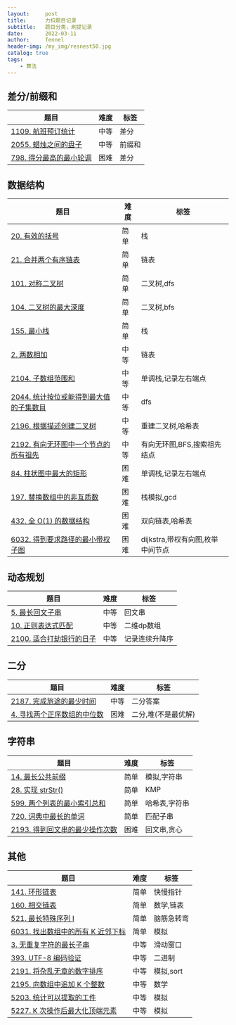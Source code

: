 ```yaml
---
layout:     post
title:      力扣题目记录
subtitle:   题目分类，刷提记录
date:       2022-03-11
author:     fennel
header-img: /my_img/resnest50.jpg
catalog: true
tags:
    - 算法
---
```


## 差分/前缀和

| 题目 | 难度 | 标签 |
|---|---|---|
| [1109. 航班预订统计](https://leetcode-cn.com/problems/corporate-flight-bookings/) | 中等 | 差分 |
| [2055. 蜡烛之间的盘子](https://leetcode-cn.com/problems/plates-between-candles/) | 中等 | 前缀和 |
| [798. 得分最高的最小轮调](https://leetcode-cn.com/problems/smallest-rotation-with-highest-score/) | 困难 | 差分 |


## 数据结构

| 题目 | 难度 | 标签 |
|---|---|---|
| [20. 有效的括号](https://leetcode-cn.com/problems/valid-parentheses/) | 简单 | 栈 |
| [21. 合并两个有序链表](https://leetcode-cn.com/problems/merge-two-sorted-lists/) | 简单 | 链表 |
| [101. 对称二叉树](https://leetcode-cn.com/problems/symmetric-tree/) | 简单 | 二叉树,dfs |
| [104. 二叉树的最大深度](https://leetcode-cn.com/problems/maximum-depth-of-binary-tree/) | 简单 | 二叉树,bfs |
| [155. 最小栈](https://leetcode-cn.com/problems/min-stack/) | 简单 | 栈 |
| [2. 两数相加](https://leetcode-cn.com/problems/add-two-numbers/) | 中等 | 链表 |
| [2104. 子数组范围和](https://leetcode-cn.com/problems/sum-of-subarray-ranges/) | 中等 | 单调栈,记录左右端点 |
| [2044. 统计按位或能得到最大值的子集数目](https://leetcode-cn.com/problems/count-number-of-maximum-bitwise-or-subsets/) | 中等 | dfs |
| [2196. 根据描述创建二叉树](https://leetcode-cn.com/problems/create-binary-tree-from-descriptions/) | 中等 | 重建二叉树,哈希表 |
| [2192. 有向无环图中一个节点的所有祖先](https://leetcode-cn.com/problems/all-ancestors-of-a-node-in-a-directed-acyclic-graph/) | 中等 | 有向无环图,BFS,搜索祖先结点 |
| [84. 柱状图中最大的矩形](https://leetcode-cn.com/problems/largest-rectangle-in-histogram/) | 困难 | 单调栈,记录左右端点 |
| [197. 替换数组中的非互质数](https://leetcode-cn.com/problems/replace-non-coprime-numbers-in-array/) | 困难 | 栈模拟,gcd |
| [432. 全 O(1) 的数据结构](https://leetcode-cn.com/problems/all-oone-data-structure/) | 困难 | 双向链表,哈希表 |
| [6032. 得到要求路径的最小带权子图](https://leetcode-cn.com/problems/minimum-weighted-subgraph-with-the-required-paths/) | 困难 | dijkstra,带权有向图,枚举中间节点 |



## 动态规划

| 题目 | 难度 | 标签 |
|---|---|---|
| [5. 最长回文子串](https://leetcode-cn.com/problems/longest-palindromic-substring/) | 中等 | 回文串 |
| [10. 正则表达式匹配](https://leetcode-cn.com/problems/regular-expression-matching/) | 中等 | 二维dp数组 |
| [2100. 适合打劫银行的日子](https://leetcode-cn.com/problems/find-good-days-to-rob-the-bank/) | 中等 | 记录连续升降序 |


## 二分

| 题目 | 难度 | 标签 |
|---|---|---|
| [2187. 完成旅途的最少时间](https://leetcode-cn.com/problems/minimum-time-to-complete-trips/) | 中等 | 二分答案 |
| [4. 寻找两个正序数组的中位数](https://leetcode-cn.com/problems/median-of-two-sorted-arrays/) | 困难 | 二分,堆(不是最优解) |

## 字符串

| 题目 | 难度 | 标签 |
|---|---|---|
| [14. 最长公共前缀](https://leetcode-cn.com/problems/longest-common-prefix/) | 简单 | 模拟,字符串 |
| [28. 实现 strStr()](https://leetcode-cn.com/problems/implement-strstr/) | 简单 | KMP |
| [599. 两个列表的最小索引总和](https://leetcode-cn.com/problems/minimum-index-sum-of-two-lists/) | 简单 | 哈希表,字符串 |
| [720. 词典中最长的单词](https://leetcode-cn.com/problems/longest-word-in-dictionary/) | 简单 | 匹配子串 |
| [2193. 得到回文串的最少操作次数](https://leetcode-cn.com/problems/minimum-number-of-moves-to-make-palindrome/) | 困难 | 回文串,贪心 |

## 其他

| 题目 | 难度 | 标签 |
|---|---|---|
| [141. 环形链表](https://leetcode-cn.com/problems/linked-list-cycle/) | 简单 | 快慢指针 |
| [160. 相交链表](https://leetcode-cn.com/problems/intersection-of-two-linked-lists/) | 简单 | 数学,链表 |
| [521. 最长特殊序列 Ⅰ](https://leetcode-cn.com/problems/longest-uncommon-subsequence-i/) | 简单 | 脑筋急转弯 |
| [6031. 找出数组中的所有 K 近邻下标](https://leetcode-cn.com/problems/find-all-k-distant-indices-in-an-array/) | 简单 | 模拟 |
| [3. 无重复字符的最长子串](https://leetcode-cn.com/problems/longest-substring-without-repeating-characters/) | 中等 | 滑动窗口 |
| [393. UTF-8 编码验证](https://leetcode-cn.com/problems/utf-8-validation/) | 中等 | 二进制 |
| [2191. 将杂乱无章的数字排序](https://leetcode-cn.com/problems/sort-the-jumbled-numbers/) | 中等 | 模拟,sort |
| [2195. 向数组中追加 K 个整数](https://leetcode-cn.com/problems/append-k-integers-with-minimal-sum/) | 中等 | 数学 |
| [5203. 统计可以提取的工件](https://leetcode-cn.com/problems/count-artifacts-that-can-be-extracted/) | 中等 | 模拟 |
| [5227. K 次操作后最大化顶端元素](https://leetcode-cn.com/problems/maximize-the-topmost-element-after-k-moves/) | 中等 | 模拟 |


